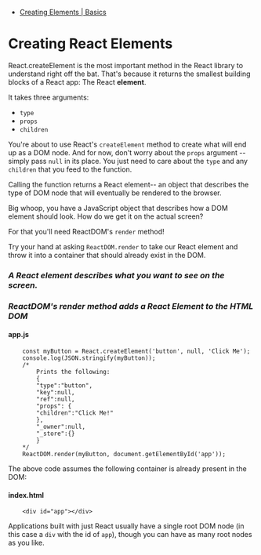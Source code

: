 * [Creating Elements | Basics](http://learn.codingdojo.com/m/19/4884/32993)

# Creating React Elements

React.createElement is the most important method in the React library to understand right off the bat. That's because it returns the smallest building blocks of a React app: The React **element**.

It takes three arguments:

* `type`
* `props`
* `children`

You're about to use React's `createElement` method to create what will end up as a DOM node. And for now, don't worry about the `props` argument -- simply pass `null` in its place. You just need to care about the `type` and any `children` that you feed to the function.

Calling the function returns a React element-- an object that describes the type of DOM node that will eventually be rendered to the browser.

Big whoop, you have a JavaScript object that describes how a DOM element should look. How do we get it on the actual screen?

For that you'll need ReactDOM's `render` method!

Try your hand at asking `ReactDOM.render` to take our React element and throw it into a container that should already exist in the DOM.

### *A React element describes what you want to see on the screen.*

### *ReactDOM's render method adds a React Element to the HTML DOM*


#### app.js

```
	const myButton = React.createElement('button', null, 'Click Me');
	console.log(JSON.stringify(myButton));
	/*
		Prints the following:
		{
		"type":"button",
		"key":null,
		"ref":null,
		"props": {
		"children":"Click Me!"
		},
		"_owner":null,
		"_store":{}
		}
	*/
	ReactDOM.render(myButton, document.getElementById('app'));
```

The above code assumes the following container is already present in the DOM:


#### index.html

```
	<div id="app"></div>
```

Applications built with just React usually have a single root DOM node (in this case a `div` with the id of `app`), though you can have as many root nodes as you like.